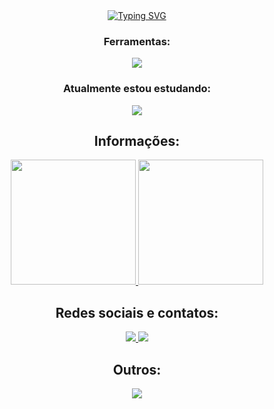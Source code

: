 <div align='center'>
  <a href="https://git.io/typing-svg"><img src="https://readme-typing-svg.demolab.com?font=Fira+Code&duration=6000&pause=1000&color=580C67&multiline=true&width=685&lines=Ol%C3%A1!+me+chamo+Jo%C3%A3o+Vitor+de+Oliveira!;Desenvolvedor+fullstack+em+busca+de+melhoria+constante" alt="Typing SVG" /></a>
</div>
<h3 align="center">Ferramentas:</h3>

<p align="center">
  <a href="https://github.com/Joao-Vtr-Oliveira">
    <img src="https://skillicons.dev/icons?i=html,css,js,ts,git,github,react,tailwind,redux,nodejs,express,mongodb,mysql,postgres,sequelize,prisma,postman,nextjs,docker,vue,vuetify,jest&perline=5" />
  </a>
</p>

<h3 align="center">Atualmente estou estudando:</h3>

<p align="center">
  <a href="https://github.com/Joao-Vtr-Oliveira">
    <img src="https://go-skill-icons.vercel.app/api/icons?i=angular&perline=5" />
  </a>
</p>

<h2 align="center">Informações:</h2>

<p align="center">
  <a href="https://github.com/Joao-Vtr-Oliveira">
    <img height="200px" src="https://github-readme-stats-eight-theta.vercel.app/api?username=Joao-Vtr-Oliveira&show_icons=true&theme=radical&include_all_commits=true&count_private=true"/>
  </a>
  <a href="https://github.com/Joao-Vtr-Oliveira">
    <img height="200px" src="https://github-readme-stats-eight-theta.vercel.app/api/top-langs/?username=Joao-Vtr-Oliveira&langs_count=8&theme=radical"/>
  </a>
</p>

<h2 align="center">Redes sociais e contatos:</h2>

<p align="center">
  <a href="https://www.linkedin.com/in/jo%C3%A3o-vitor-oliveira-b8b190252/" target="_blank">
    <img src="https://img.shields.io/badge/LinkedIn-0077B5?style=for-the-badge&logo=linkedin&logoColor=white">
  </a>
  <a href="mailto:joao.vtr.oliveira@outlook.com" target="_blank">
    <img src="https://img.shields.io/badge/Microsoft_Outlook-0078D4?style=for-the-badge&logo=microsoft-outlook&logoColor=white">
  </a>
</p>

<h2 align="center">Outros:</h2>

<p align="center">
  <a href="https://github.com/kittinan/spotify-github-profile">
    <img src="https://spotify-github-profile.kittinanx.com/api/view?uid=joaosamuca&cover_image=true&theme=default&show_offline=false&background_color=121212&interchange=false&bar_color=7617c4&bar_color_cover=false" />
  </a>
</p>
